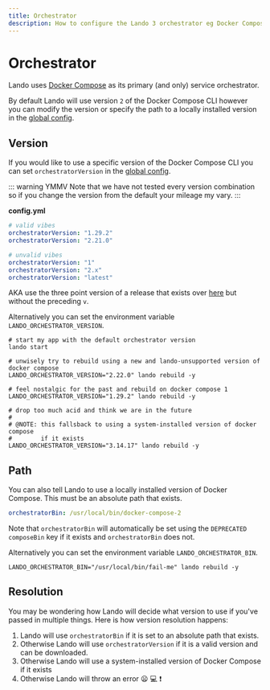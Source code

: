 ```yaml
---
title: Orchestrator
description: How to configure the Lando 3 orchestrator eg Docker Compose
---
```


# Orchestrator

Lando uses [Docker Compose](https://docs.docker.com/compose/) as its primary (and only) service orchestrator.

By default Lando will use version `2` of the Docker Compose CLI however you can modify the version or specify the path to a locally installed version in the [global config](global.md).

## Version

If you would like to use a specific version of the Docker Compose CLI you can set `orchestratorVersion` in the [global config](global.md).

::: warning YMMV
Note that we have not tested every version combination so if you change the version from the default your mileage my vary.
:::

**config.yml**

```yaml
# valid vibes
orchestratorVersion: "1.29.2"
orchestratorVersion: "2.21.0"

# unvalid vibes
orchestratorVersion: "1"
orchestratorVersion: "2.x"
orchestratorVersion: "latest"
```

AKA use the three point version of a release that exists over [here](https://github.com/docker/compose/releases) but without the preceding `v`.

Alternatively you can set the environment variable `LANDO_ORCHESTRATOR_VERSION`.

```bash:no-line-numbers
# start my app with the default orchestrator version
lando start

# unwisely try to rebuild using a new and lando-unsupported version of docker compose
LANDO_ORCHESTRATOR_VERSION="2.22.0" lando rebuild -y

# feel nostalgic for the past and rebuild on docker compose 1
LANDO_ORCHESTRATOR_VERSION="1.29.2" lando rebuild -y

# drop too much acid and think we are in the future
#
# @NOTE: this fallsback to using a system-installed version of docker compose
#        if it exists
LANDO_ORCHESTRATOR_VERSION="3.14.17" lando rebuild -y
```

## Path

You can also tell Lando to use a locally installed version of Docker Compose. This must be an absolute path that exists.

```yaml
orchestratorBin: /usr/local/bin/docker-compose-2
```

Note that `orchestratorBin` will automatically be set using the `DEPRECATED` `composeBin` key if it exists and `orchestratorBin` does not.

Alternatively you can set the environment variable `LANDO_ORCHESTRATOR_BIN`.

```bash:no-line-numbers
LANDO_ORCHESTRATOR_BIN="/usr/local/bin/fail-me" lando rebuild -y
```

## Resolution

You may be wondering how Lando will decide what version to use if you've passed in multiple things. Here is how version resolution happens:

1. Lando will use `orchestratorBin` if it is set to an absolute path that exists.
2. Otherwise Lando will use `orchestratorVersion` if it is a valid version and can be downloaded.
3. Otherwise Lando will use a system-installed version of Docker Compose if it exists
4. Otherwise Lando will throw an error :frowning: :computer: :exclamation:
